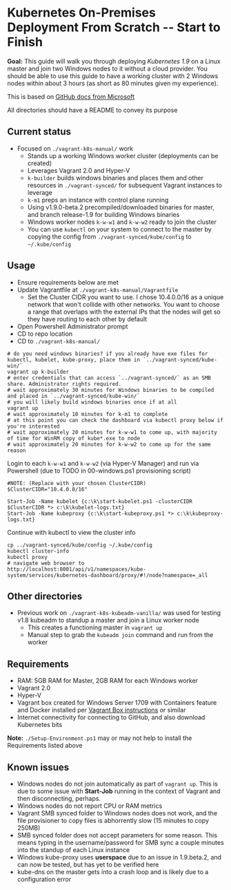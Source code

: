 # Kubernetes On-Premises Deployment From Scratch -- Start to Finish #

**Goal:** This guide will walk you through deploying *Kubernetes 1.9* on a Linux master and join two Windows nodes to it without a cloud provider.
You should be able to use this guide to have a working cluster with 2 Windows nodes within about 3 hours (as short as 80 minutes given my experience).

This is based on [GitHub docs from Microsoft](https://github.com/Microsoft/SDN/blob/k8s-guide/Kubernetes/HOWTO-on-prem.md)

All directories should have a README to convey its purpose

## Current status ##

- Focused on `./vagrant-k8s-manual/` work
  - Stands up a working Windows worker cluster (deployments can be created)
  - Leverages Vagrant 2.0 and Hyper-V
  - `k-builder` builds windows binaries and places them and other resources in `./vagrant-synced/` for subsequent Vagrant instances to leverage
  - `k-m1` preps an instance with control plane running
  - Using v1.9.0-beta.2 precompiled/downloaded binaries for master, and branch release-1.9 for building Windows binaries
  - Windows worker nodes `k-w-w1` and `k-w-w2` ready to join the cluster
  - You can use `kubectl` on your system to connect to the master by copying the config from `./vagrant-synced/kube/config` to `~/.kube/config`

## Usage ##

- Ensure requirements below are met
- Update Vagrantfile at `./vagrant-k8s-manual/Vagrantfile` 
  - Set the Cluster CIDR you want to use. I chose 10.4.0.0/16 as a unique network that won't collide with other networks. You want to choose a range that overlaps with the external IPs that the nodes will get so they have routing to each other by default
- Open Powershell Administrator prompt
- CD to repo location
- CD to `./vagrant-k8s-manual/`
```
# do you need windows binaries? if you already have exe files for kubectl, kubelet, kube-proxy, place them in `../vagrant-synced/kube-win/`
vagrant up k-builder
# enter credentials that can access `../vagrant-synced/` as an SMB share. Administrator rights required.
# wait approximately 30 minutes for Windows binaries to be compiled and placed in `../vagrant-synced/kube-win/`
# you will likely build windows binaries once if at all
vagrant up
# wait approximately 10 minutes for k-m1 to complete
# at this point you can check the dashboard via kubectl proxy below if you're interested
# wait approximately 20 minutes for k-w-w1 to come up, with majority of time for WinRM copy of kube*.exe to node
# wait approximately 20 minutes for k-w-w2 to come up for the same reason
```
Login to each `k-w-w1` and `k-w-w2` (via Hyper-V Manager) and run via Powershell (due to TODO in 00-windows.ps1 provisioning script)
```
#NOTE: (Replace with your chosen ClusterCIDR)
$ClusterCIDR="10.4.0.0/16"

Start-Job -Name kubelet {c:\k\start-kubelet.ps1 -clusterCIDR $ClusterCIDR *> c:\k\kubelet-logs.txt}
Start-Job -Name kubeproxy {c:\k\start-kubeproxy.ps1 *> c:\k\kubeproxy-logs.txt}
```
Continue with kubectl to view the cluster info
```
cp ../vagrant-synced/kube/config ~/.kube/config
kubectl cluster-info
kubectl proxy
# navigate web browser to http://localhost:8001/api/v1/namespaces/kube-system/services/kubernetes-dashboard/proxy/#!/node?namespace=_all
```

## Other directories ##

- Previous work on `./vagrant-k8s-kubeadm-vanilla/` was used for testing v1.8 kubeadm to standup a master and join a Linux worker node
  - This creates a functioning master in `vagrant up`
  - Manual step to grab the `kubeadm join` command and run from the worker

## Requirements ##

- RAM: 5GB RAM for Master, 2GB RAM for each Windows worker
- Vagrant 2.0
- Hyper-V
- Vagrant box created for Windows Server 1709 with Containers feature and Docker installed per [Vagrant Box instructions](https://github.com/rjmorse/vagrant-hyperv-windows) or similar
- Internet connectivity for connecting to GitHub, and also download Kubernetes bits

**Note:** `./Setup-Environment.ps1` may or may not help to install the Requirements listed above

## Known issues ##

- Windows nodes do not join automatically as part of `vagrant up`. This is due to some issue with **Start-Job** running in the context of Vagrant and then disconnecting, perhaps.
- Windows nodes do not report CPU or RAM metrics
- Vagrant SMB synced folder to Windows nodes does not work, and the file provisioner to copy files is abhorrently slow (15 minutes to copy 250MB)
- SMB synced folder does not accept parameters for some reason. This means typing in the username/password for SMB sync a couple minutes into the standup of each Linux instance
- Windows kube-proxy uses **userspace** due to an issue in 1.9.beta.2, and can now be tested, but has yet to be verified here
- kube-dns on the master gets into a crash loop and is likely due to a configuration error
